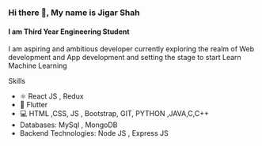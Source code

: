 ### Hi there 👋, My name is Jigar Shah
#### I am Third Year Engineering Student
I am aspiring and ambitious developer currently exploring the realm of Web development and App development and setting the stage to start Learn Machine Learning

Skills
<ul>
  <li>⚛️ React JS , Redux </li>
  <li>📱 Flutter</li>
  <li>💻 HTML ,CSS, JS , Bootstrap, GIT, PYTHON ,JAVA,C,C++</li>
  <li> Databases: MySql , MongoDB</li>
  <li>Backend Technologies: Node JS , Express JS</li>

</ul>















